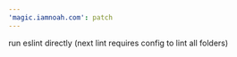 ```yaml
---
'magic.iamnoah.com': patch
---
```


run eslint directly (next lint requires config to lint all folders)

